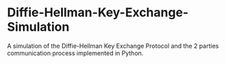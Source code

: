 # Diffie-Hellman-Key-Exchange-Simulation
A simulation of the Diffie-Hellman Key Exchange Protocol and the 2 parties communication process implemented in Python.
